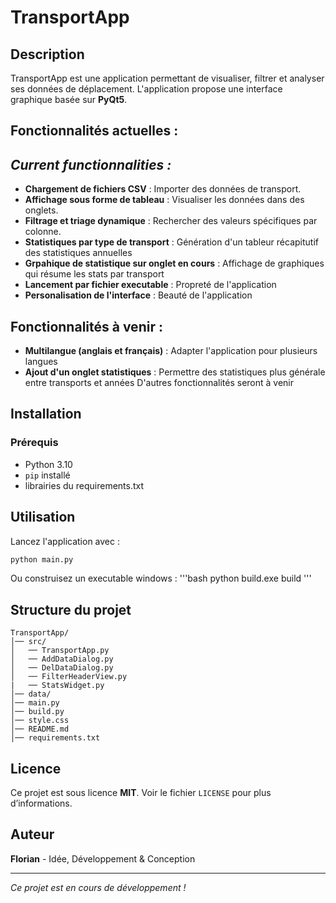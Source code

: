 # TransportApp

## Description
TransportApp est une application permettant de visualiser, filtrer et analyser ses données de déplacement.
L'application propose une interface graphique basée sur **PyQt5**.


## Fonctionnalités actuelles :
## *Current functionnalities :*
- **Chargement de fichiers CSV** : Importer des données de transport.
- **Affichage sous forme de tableau** : Visualiser les données dans des onglets.
- **Filtrage et triage dynamique** : Rechercher des valeurs spécifiques par colonne.
- **Statistiques par type de transport** : Génération d'un tableur récapitutif des statistiques annuelles
- **Grpahique de statistique sur onglet en cours** : Affichage de graphiques qui résume les stats par transport
- **Lancement par fichier executable** : Propreté de l'application
- **Personalisation de l'interface** : Beauté de l'application

## Fonctionnalités à venir :
- **Multilangue (anglais et français)** : Adapter l'application pour plusieurs langues
- **Ajout d'un onglet statistiques** : Permettre des statistiques plus générale entre transports et années
D'autres fonctionnalités seront à venir

## Installation
### Prérequis
- Python 3.10
- `pip` installé
- librairies du requirements.txt

## Utilisation
Lancez l'application avec :
```bash
python main.py
```
Ou construisez un executable windows :
'''bash
python build.exe build
'''

## Structure du projet
```
TransportApp/
│── src/
│   ── TransportApp.py
│   ── AddDataDialog.py
│   ── DelDataDialog.py
│   ── FilterHeaderView.py
|   ── StatsWidget.py
│── data/
│── main.py
│── build.py
│── style.css
│── README.md
│── requirements.txt
```

## Licence
Ce projet est sous licence **MIT**. Voir le fichier `LICENSE` pour plus d’informations.

## Auteur
**Florian** - Idée, Développement & Conception

---
*Ce projet est en cours de développement !*

